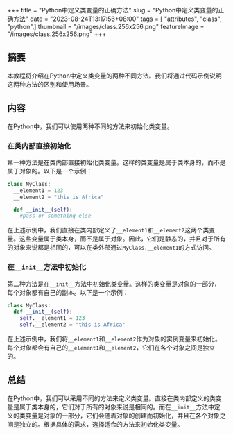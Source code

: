 +++
title = "Python中定义类变量的正确方法"
slug = "Python中定义类变量的正确方法"
date = "2023-08-24T13:17:56+08:00"
tags = [ "attributes", "class", "python",]
thumbnail = "/images/class.256x256.png"
featureImage = "/images/class.256x256.png"
+++


## 摘要

本教程将介绍在Python中定义类变量的两种不同方法。我们将通过代码示例说明这两种方法的区别和使用场景。

## 内容

在Python中，我们可以使用两种不同的方法来初始化类变量。

### 在类内部直接初始化

第一种方法是在类内部直接初始化类变量。这样的类变量是属于类本身的，而不是属于对象的。以下是一个示例：

```python
class MyClass:
  __element1 = 123
  __element2 = "this is Africa"

  def __init__(self):
    #pass or something else
```

在上述示例中，我们直接在类内部定义了`__element1`和`__element2`这两个类变量。这些变量属于类本身，而不是属于对象。因此，它们是静态的，并且对于所有的对象来说都是相同的，可以在类外部通过`MyClass.__element1`的方式访问。

### 在`__init__`方法中初始化

第二种方法是在`__init__`方法中初始化类变量。这样的类变量是对象的一部分，每个对象都有自己的副本。以下是一个示例：

```python
class MyClass:
  def __init__(self):
    self.__element1 = 123
    self.__element2 = "this is Africa"
```

在上述示例中，我们将`__element1`和`__element2`作为对象的实例变量来初始化。每个对象都会有自己的`__element1`和`__element2`，它们在各个对象之间是独立的。

## 总结

在Python中，我们可以采用不同的方法来定义类变量。直接在类内部定义的类变量是属于类本身的，它们对于所有的对象来说是相同的。而在`__init__`方法中定义的类变量是对象的一部分，它们会随着对象的创建而初始化，并且在各个对象之间是独立的。根据具体的需求，选择适合的方法来初始化类变量。



